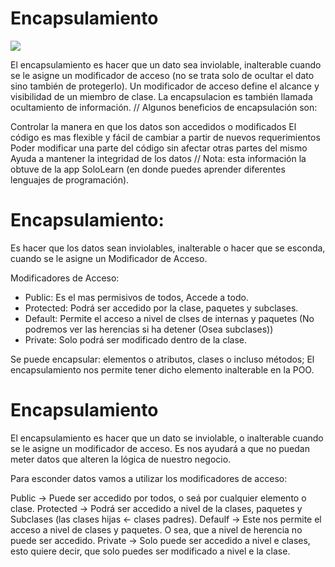 # Encapsulamiento

![](https://static.platzi.com/media/user_upload/encapsulamiento-Modificadores%20de%20acceso-69d34fb4-21e0-405d-a572-712db3ea171c.jpg)

El encapsulamiento es hacer que un dato sea inviolable, inalterable cuando se le asigne un modificador de acceso (no se trata solo de ocultar el dato sino también de protegerlo). Un modificador de acceso define el alcance y visibilidad de un miembro de clase.
La encapsulacion es también llamada ocultamiento de información.
//
Algunos beneficios de encapsulación son:

Controlar la manera en que los datos son accedidos o modificados
El código es mas flexible y fácil de cambiar a partir de nuevos requerimientos
Poder modificar una parte del código sin afectar otras partes del mismo
Ayuda a mantener la integridad de los datos
//
Nota: esta información la obtuve de la app SoloLearn (en donde puedes aprender diferentes lenguajes de programación).

# Encapsulamiento:

Es hacer que los datos sean inviolables, inalterable o hacer que se esconda, cuando se le asigne un Modificador de Acceso.

Modificadores de Acceso:

- Public: Es el mas permisivos de todos, Accede a todo.
- Protected: Podrá ser accedido por la clase, paquetes y subclases.
- Default: Permite el acceso a nivel de clses de internas y paquetes (No podremos ver las herencias si ha detener (Osea subclases))
- Private: Solo podrá ser modificado dentro de la clase.

Se puede encapsular: elementos o atributos, clases o incluso métodos; El encapsulamiento nos permite tener dicho elemento inalterable en la POO.

# Encapsulamiento

El encapsulamiento es hacer que un dato se inviolable, o inalterable cuando se le asigne un modificador de acceso. Es nos ayudará a que no puedan meter datos que alteren la lógica de nuestro negocio.

Para esconder datos vamos a utilizar los modificadores de acceso:

Public → Puede ser accedido por todos, o seá por cualquier elemento o clase.
Protected → Podrá ser accedido a nivel de la clases, paquetes y Subclases (las clases hijas ← clases padres).
Defaulf → Este nos permite el acceso a nivel de clases y paquetes. O sea, que a nivel de herencia no puede ser accedido.
Private → Solo puede ser accedido a nivel e clases, esto quiere decir, que solo puedes ser modificado a nivel e la clase.